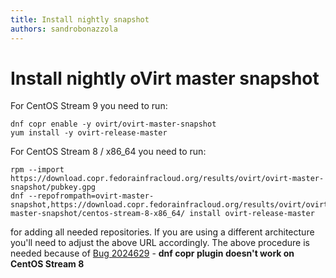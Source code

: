 ```yaml
---
title: Install nightly snapshot
authors: sandrobonazzola
---
```


# Install nightly oVirt master snapshot

For CentOS Stream 9 you need to run:

```
dnf copr enable -y ovirt/ovirt-master-snapshot
yum install -y ovirt-release-master
```

For CentOS Stream 8 / x86_64 you need to run:

```
rpm --import https://download.copr.fedorainfracloud.org/results/ovirt/ovirt-master-snapshot/pubkey.gpg
dnf --repofrompath=ovirt-master-snapshot,https://download.copr.fedorainfracloud.org/results/ovirt/ovirt-master-snapshot/centos-stream-8-x86_64/ install ovirt-release-master
```

for adding all needed repositories. If you are using a different architecture you'll need to adjust the above URL accordingly.
The above procedure is needed because of [Bug 2024629](https://bugzilla.redhat.com/show_bug.cgi?id=2024629) - **dnf copr plugin doesn't work on CentOS Stream 8**
